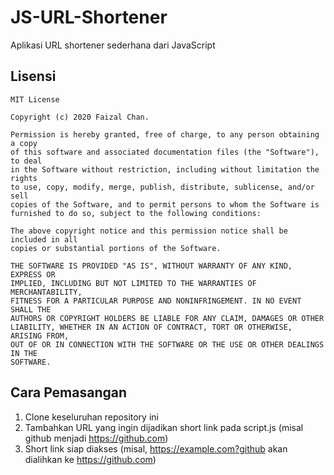 # JS-URL-Shortener
Aplikasi URL shortener sederhana dari JavaScript

## Lisensi
```
MIT License

Copyright (c) 2020 Faizal Chan.

Permission is hereby granted, free of charge, to any person obtaining a copy
of this software and associated documentation files (the "Software"), to deal
in the Software without restriction, including without limitation the rights
to use, copy, modify, merge, publish, distribute, sublicense, and/or sell
copies of the Software, and to permit persons to whom the Software is
furnished to do so, subject to the following conditions:

The above copyright notice and this permission notice shall be included in all
copies or substantial portions of the Software.

THE SOFTWARE IS PROVIDED "AS IS", WITHOUT WARRANTY OF ANY KIND, EXPRESS OR
IMPLIED, INCLUDING BUT NOT LIMITED TO THE WARRANTIES OF MERCHANTABILITY,
FITNESS FOR A PARTICULAR PURPOSE AND NONINFRINGEMENT. IN NO EVENT SHALL THE
AUTHORS OR COPYRIGHT HOLDERS BE LIABLE FOR ANY CLAIM, DAMAGES OR OTHER
LIABILITY, WHETHER IN AN ACTION OF CONTRACT, TORT OR OTHERWISE, ARISING FROM,
OUT OF OR IN CONNECTION WITH THE SOFTWARE OR THE USE OR OTHER DEALINGS IN THE
SOFTWARE.
```

## Cara Pemasangan
 1. Clone keseluruhan repository ini
 2. Tambahkan URL yang ingin dijadikan short link pada script.js (misal github menjadi https://github.com)
 3. Short link siap diakses (misal, https://example.com?github akan dialihkan ke https://github.com)
